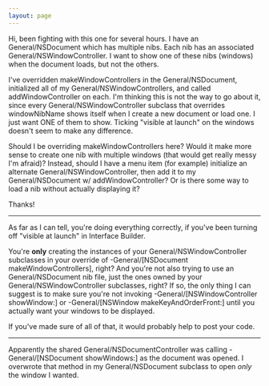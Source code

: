 ```yaml
---
layout: page
---
```


Hi, been fighting with this one for several hours.  I have an General/NSDocument which has multiple nibs.  Each nib has an associated General/NSWindowController. I want to show one of these nibs (windows) when the document loads, but not the others.

I've overridden     makeWindowControllers in the General/NSDocument, initialized all of my General/NSWindowControllers, and called     addWindowController on each.  I'm thinking this is not the way to go about it, since every General/NSWindowController subclass that overrides     windowNibName shows itself when I create a new document or load one.  I just want ONE of them to show.  Ticking "visible at launch" on the windows doesn't seem to make any difference.

Should I be overriding     makeWindowControllers here?  Would it make more sense to create one nib with multiple windows (that would get really messy I'm afraid)?  Instead, should I have a menu item (for example) initialize an alternate General/NSWindowController, then add it to my General/NSDocument w/     addWindowController?  Or is there some way to load a nib without actually displaying it?

Thanks!

----

As far as I can tell, you're doing everything correctly, if you've been turning off "visible at launch" in Interface Builder.

You're **only** creating the instances of your General/NSWindowController subclasses in your override of     -General/[NSDocument makeWindowControllers], right?  And you're not also trying to use an General/NSDocument nib file, just the ones owned by your General/NSWindowController subclasses, right?  If so, the only thing I can suggest is to make sure you're not invoking     -General/[NSWindowController showWindow:] or     -General/[NSWindow makeKeyAndOrderFront:] until you actually want your windows to be displayed.

If you've made sure of all of that, it would probably help to post your code.

----

Apparently the shared General/NSDocumentController was calling     -General/[NSDocument showWindows:] as the document was opened.  I overwrote that method in my General/NSDocument subclass to open *only* the window I wanted.